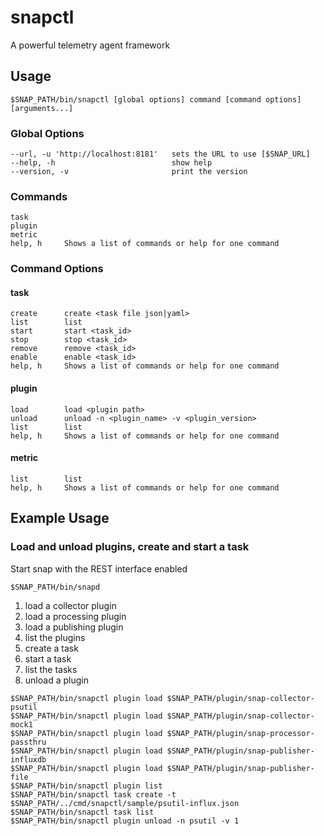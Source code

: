 <!--
http://www.apache.org/licenses/LICENSE-2.0.txt


Copyright 2015 Intel Corporation

Licensed under the Apache License, Version 2.0 (the "License");
you may not use this file except in compliance with the License.
You may obtain a copy of the License at

    http://www.apache.org/licenses/LICENSE-2.0

Unless required by applicable law or agreed to in writing, software
distributed under the License is distributed on an "AS IS" BASIS,
WITHOUT WARRANTIES OR CONDITIONS OF ANY KIND, either express or implied.
See the License for the specific language governing permissions and
limitations under the License.
-->

# snapctl
A powerful telemetry agent framework

## Usage
```
$SNAP_PATH/bin/snapctl [global options] command [command options] [arguments...]
```
### Global Options
```
--url, -u 'http://localhost:8181'	sets the URL to use [$SNAP_URL]
--help, -h							show help
--version, -v						print the version
```
### Commands
```
task
plugin
metric
help, h		Shows a list of commands or help for one command
```
### Command Options
#### task
```
create		create <task file json|yaml>
list		list
start		start <task_id>
stop		stop <task_id>
remove		remove <task_id>
enable		enable <task_id>
help, h		Shows a list of commands or help for one command
```
#### plugin
```
load		load <plugin path>
unload		unload -n <plugin_name> -v <plugin_version>
list		list
help, h		Shows a list of commands or help for one command
```
#### metric
```
list		list
help, h		Shows a list of commands or help for one command
```

Example Usage
-------------

### Load and unload plugins, create and start a task

Start snap with the REST interface enabled

```
$SNAP_PATH/bin/snapd
```

1. load a collector plugin
2. load a processing plugin
3. load a publishing plugin
4. list the plugins
4. create a task
5. start a task
6. list the tasks
7. unload a plugin

```
$SNAP_PATH/bin/snapctl plugin load $SNAP_PATH/plugin/snap-collector-psutil
$SNAP_PATH/bin/snapctl plugin load $SNAP_PATH/plugin/snap-collector-mock1
$SNAP_PATH/bin/snapctl plugin load $SNAP_PATH/plugin/snap-processor-passthru
$SNAP_PATH/bin/snapctl plugin load $SNAP_PATH/plugin/snap-publisher-influxdb
$SNAP_PATH/bin/snapctl plugin load $SNAP_PATH/plugin/snap-publisher-file
$SNAP_PATH/bin/snapctl plugin list
$SNAP_PATH/bin/snapctl task create -t $SNAP_PATH/../cmd/snapctl/sample/psutil-influx.json
$SNAP_PATH/bin/snapctl task list
$SNAP_PATH/bin/snapctl plugin unload -n psutil -v 1
```
